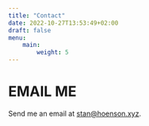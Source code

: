 ```yaml
---
title: "Contact"
date: 2022-10-27T13:53:49+02:00
draft: false
menu:
    main:
        weight: 5
---
```


# EMAIL ME

Send me an email at stan@hoenson.xyz.
